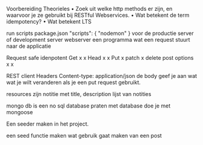 Voorbereiding Theorieles
• Zoek uit welke http methods er zijn, en waarvoor je ze gebruikt bij RESTful
Webservices.
• Wat betekent de term idempotency?
• Wat betekent LTS

run scripts
package.json
"scripts": {
"nodemon"
}
voor de productie server of development server
webserver een programma wat een request stuurt naar de applicatie

Request safe idenpotent
Get      x     x
Head     x     x
Put            x 
patch          x
delete
post
options x      x

REST client
Headers
Content-type: application/json
de body geef je aan wat wat je wilt veranderen als je een put request gebruikt.

resources zijn notitie met title, description
lijst van notities

mongo db is een no sql database
praten met database doe je met mongoose

Een seeder maken in het project. 

een seed functie maken wat gebruik gaat maken van een post

